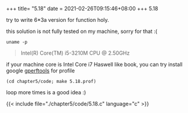 +++
title= "5.18"
date = 2021-02-26T09:15:46+08:00
+++
5.18

try to write 6*3a version for function holy.

this solution is not fully tested on my machine, sorry for that :(

    uname -p

> Intel(R) Core(TM) i5-3210M CPU @ 2.50GHz

if your machine core is Intel Core i7 Haswell like book, you can try
install google [gperftools](https://github.com/gperftools/gperftools) for profile

    (cd chapter5/code; make 5.18.prof)

loop more times is a good idea :)

{{< include file="./chapter5/code/5.18.c" language="c" >}}

